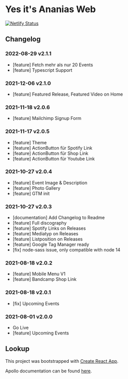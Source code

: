 # Yes it's Ananias Web

[![Netlify Status](https://api.netlify.com/api/v1/badges/2d4a5a92-c5f0-47c5-93d0-616610d2d176/deploy-status)](https://app.netlify.com/sites/yesitsananias/deploys)

## Changelog

### 2022-08-29 v2.1.1

- [feature] Fetch mehr als nur 20 Events
- [feature] Typescript Support

### 2021-12-06 v2.1.0

- [feature] Featured Release, Featured Video on Home

### 2021-11-18 v2.0.6

- [feature] Mailchimp Signup Form

### 2021-11-17 v2.0.5

- [feature] Theme
- [feature] ActionButton für Spotify Link
- [feature] ActionButton für Shop Link
- [feature] ActionButton für Youtube Link

### 2021-10-27 v2.0.4

- [feature] Event Image & Description
- [feature] Photo Gallery
- [feature] GTM init

### 2021-10-27 v2.0.3

- [documentation] Add Changelog to Readme
- [feature] Full discography
- [feature] Spotify Links on Releases
- [feature] Mediatyp on Releases
- [feature] Listposition on Releases
- [feature] Google Tag Manager ready
- [fix] node-sass issue, only compatible with node 14

### 2021-08-18 v2.0.2

- [feature] Mobile Menu V1
- [feature] Bandcamp Shop Link

### 2021-08-18 v2.0.1

- [fix] Upcoming Events

### 2021-08-01 v2.0.0

- Go Live
- [feature] Upcoming Events

## Lookup

This project was bootstrapped with [Create React App](https://github.com/facebookincubator/create-react-app).

Apollo documentation can be found [here](https://www.apollographql.com/docs/react/).
